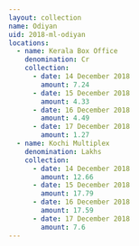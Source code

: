 ```yaml
---
layout: collection
name: Odiyan
uid: 2018-ml-odiyan
locations:
  - name: Kerala Box Office
    denomination: Cr
    collection:
      - date: 14 December 2018
        amount: 7.24
      - date: 15 December 2018
        amount: 4.33
      - date: 16 December 2018
        amount: 4.49
      - date: 17 December 2018
        amount: 1.27
  - name: Kochi Multiplex
    denomination: Lakhs
    collection:
      - date: 14 December 2018
        amount: 12.66
      - date: 15 December 2018
        amount: 17.79
      - date: 16 December 2018
        amount: 17.59
      - date: 17 December 2018
        amount: 7.6
---
```

